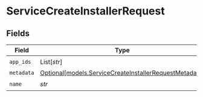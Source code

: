 # ServiceCreateInstallerRequest


## Fields

| Field                                                                                                        | Type                                                                                                         | Required                                                                                                     | Description                                                                                                  |
| ------------------------------------------------------------------------------------------------------------ | ------------------------------------------------------------------------------------------------------------ | ------------------------------------------------------------------------------------------------------------ | ------------------------------------------------------------------------------------------------------------ |
| `app_ids`                                                                                                    | List[*str*]                                                                                                  | :heavy_check_mark:                                                                                           | N/A                                                                                                          |
| `metadata`                                                                                                   | [Optional[models.ServiceCreateInstallerRequestMetadata]](../models/servicecreateinstallerrequestmetadata.md) | :heavy_minus_sign:                                                                                           | N/A                                                                                                          |
| `name`                                                                                                       | *str*                                                                                                        | :heavy_check_mark:                                                                                           | N/A                                                                                                          |